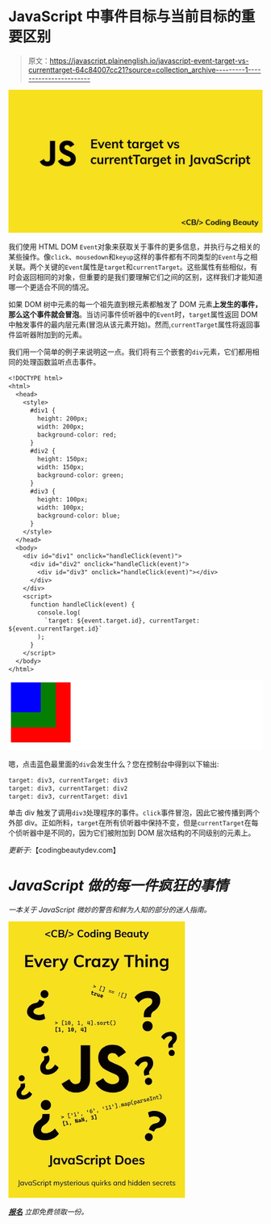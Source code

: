 # JavaScript 中事件目标与当前目标的重要区别

> 原文：<https://javascript.plainenglish.io/javascript-event-target-vs-currenttarget-64c84007cc21?source=collection_archive---------1----------------------->

![](img/72602b9a2f381140017818f183022c30.png)

我们使用 HTML DOM `Event`对象来获取关于事件的更多信息，并执行与之相关的某些操作。像`click`、`mousedown`和`keyup`这样的事件都有不同类型的`Event`与之相关联。两个关键的`Event`属性是`target`和`currentTarget`。这些属性有些相似，有时会返回相同的对象，但重要的是我们要理解它们之间的区别，这样我们才能知道哪一个更适合不同的情况。

如果 DOM 树中元素的每一个祖先直到根元素都触发了 DOM 元素**上发生的事件，那么这个事件就会冒泡**。当访问事件侦听器中的`Event`时，`target`属性返回 DOM 中触发事件的最内层元素(冒泡从该元素开始)。然而,`currentTarget`属性将返回事件监听器附加到的元素。

我们用一个简单的例子来说明这一点。我们将有三个嵌套的`div`元素，它们都用相同的处理函数监听点击事件。

```
<!DOCTYPE html>
<html>
  <head>
    <style>
      #div1 {
        height: 200px;
        width: 200px;
        background-color: red;
      }
      #div2 {
        height: 150px;
        width: 150px;
        background-color: green;
      }
      #div3 {
        height: 100px;
        width: 100px;
        background-color: blue;
      }
    </style>
  </head>
  <body>
    <div id="div1" onclick="handleClick(event)">
      <div id="div2" onclick="handleClick(event)">
        <div id="div3" onclick="handleClick(event)"></div>
      </div>
    </div>
    <script>
      function handleClick(event) {
        console.log(
          `target: ${event.target.id}, currentTarget: ${event.currentTarget.id}`
        );
      }
    </script>
  </body>
</html>
```

![](img/660496ddbcc784faefafc399837f41dd.png)

嗯，点击蓝色最里面的`div`会发生什么？您在控制台中得到以下输出:

```
target: div3, currentTarget: div3
target: div3, currentTarget: div2
target: div3, currentTarget: div1
```

单击 div 触发了调用`div3`处理程序的事件。`click`事件冒泡，因此它被传播到两个外部 div。正如所料，`target`在所有侦听器中保持不变，但是`currentTarget`在每个侦听器中是不同的，因为它们被附加到 DOM 层次结构的不同级别的元素上。

*更新于:*【codingbeautydev.com】

# *JavaScript 做的每一件疯狂的事情*

*一本关于 JavaScript 微妙的警告和鲜为人知的部分的迷人指南。*

*![](img/143ee152ba78025ea8643ba5b9726a20.png)*

*[**报名**](https://cbdev.link/d3c4eb) 立即免费领取一份。*